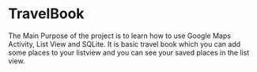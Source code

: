 # TravelBook

The Main Purpose of the project is to learn how to use Google Maps Activity, List View and SQLite. It is basic travel book which you can add some places to your listview and you can see your saved places in the list view.
